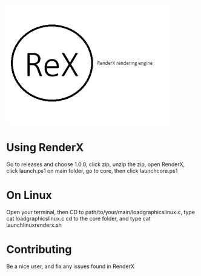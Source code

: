 ![logo](https://raw.githubusercontent.com/electric-otter/Images/refs/heads/main/renderxlogo.png)
# Using RenderX
Go to releases and choose 1.0.0, click zip, unzip the zip,
open RenderX, click launch.ps1 on main folder, go to core, then click launchcore.ps1
# On Linux
Open your terminal, then CD to path/to/your/main/loadgraphicslinux.c, type cat loadgraphicslinux.c cd to the core folder, and type cat launchlinuxrenderx.sh
# Contributing
Be a nice user, and fix any issues found in RenderX
